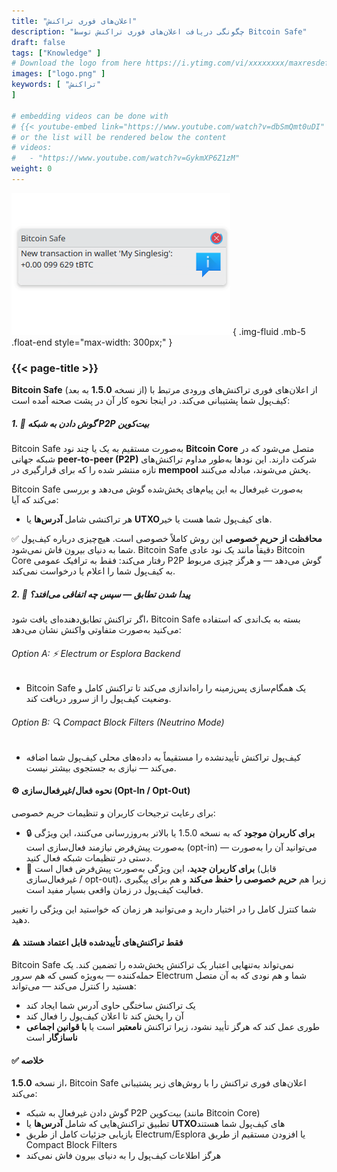 ```yaml
---
title: "اعلان‌های فوری تراکنش"
description: "چگونگی دریافت اعلان‌های فوری تراکنش توسط Bitcoin Safe"
draft: false
tags: ["Knowledge" ]
# Download the logo from here https://i.ytimg.com/vi/xxxxxxxx/maxresdefault.jpg
images: ["logo.png" ]
keywords: [ "تراکنش"
]

# embedding videos can be done with 
# {{< youtube-embed link="https://www.youtube.com/watch?v=dbSmQmt0uDI" >}}
# or the list will be rendered below the content
# videos:
#   - "https://www.youtube.com/watch?v=GykmXP6Z1zM"
weight: 0
---
```




![](logo.png)
{ .img-fluid .mb-5 .float-end style="max-width: 300px;" }


### {{< page-title >}}  
 
  


**Bitcoin Safe** (از نسخه **1.5.0** به بعد) از اعلان‌های فوری تراکنش‌های ورودی مرتبط با کیف‌پول شما پشتیبانی می‌کند. در اینجا نحوه کار آن در پشت صحنه آمده است:



##### 1. 📡 گوش دادن به شبکه P2P بیت‌کوین

Bitcoin Safe به‌صورت مستقیم به یک یا چند نود **Bitcoin Core** متصل می‌شود که در شبکه جهانی **peer-to-peer (P2P)** شرکت دارند. این نودها به‌طور مداوم تراکنش‌های تازه منتشر شده را که برای قرارگیری در **mempool** پخش می‌شوند، مبادله می‌کنند.

Bitcoin Safe به‌صورت غیرفعال به این پیام‌های پخش‌شده گوش می‌دهد و بررسی می‌کند که آیا:

* هر تراکنشی شامل **آدرس‌ها** یا **UTXO**های کیف‌پول شما هست یا خیر.

✅ **محافظت از حریم خصوصی**
این روش کاملاً خصوصی است. هیچ‌چیزی درباره کیف‌پول شما به دنیای بیرون فاش نمی‌شود.
Bitcoin Safe دقیقاً مانند یک نود عادی Bitcoin Core رفتار می‌کند: فقط به ترافیک عمومی P2P گوش می‌دهد — و هرگز چیزی مربوط به کیف‌پول شما را اعلام یا درخواست نمی‌کند.



##### 2. 🧠 پیدا شدن تطابق — سپس چه اتفاقی می‌افتد؟

اگر تراکنش تطابق‌دهنده‌ای یافت شود، Bitcoin Safe بسته به بک‌اندی که استفاده می‌کنید به‌صورت متفاوتی واکنش نشان می‌دهد:

###### Option A: ⚡ Electrum or Esplora Backend

* Bitcoin Safe یک همگام‌سازی پس‌زمینه را راه‌اندازی می‌کند تا تراکنش کامل و وضعیت کیف‌پول را از سرور دریافت کند.

###### Option B: 🔍 Compact Block Filters (Neutrino Mode)

* کیف‌پول تراکنش تأییدنشده را مستقیماً به داده‌های محلی کیف‌پول شما اضافه می‌کند — نیازی به جستجوی بیشتر نیست.



#### ⚙️ نحوه فعال/غیرفعال‌سازی (Opt-In / Opt-Out)

برای رعایت ترجیحات کاربران و تنظیمات حریم خصوصی:

* 🔒 **برای کاربران موجود** که به نسخه 1.5.0 یا بالاتر به‌روزرسانی می‌کنند، این ویژگی به‌صورت پیش‌فرض نیازمند فعال‌سازی است (opt-in) — می‌توانید آن را به‌صورت دستی در تنظیمات شبکه فعال کنید.
* 🚀 **برای کاربران جدید**، این ویژگی به‌صورت پیش‌فرض فعال است (قابل غیرفعال‌سازی / opt-out)، زیرا هم **حریم خصوصی را حفظ می‌کند** و هم برای پیگیری فعالیت کیف‌پول در زمان واقعی بسیار مفید است.

شما کنترل کامل را در اختیار دارید و می‌توانید هر زمان که خواستید این ویژگی را تغییر دهید.
 
 


#### ⚠️ فقط تراکنش‌های تأییدشده قابل اعتماد هستند

Bitcoin Safe نمی‌تواند به‌تنهایی اعتبار یک تراکنش پخش‌شده را تضمین کند. یک حمله‌کننده — به‌ویژه کسی که هم سرور Electrum شما و هم نودی که به آن متصل هستید را کنترل می‌کند — می‌تواند:

* یک تراکنش ساختگی حاوی آدرس شما ایجاد کند
* آن را پخش کند تا اعلان کیف‌پول را فعال کند
* طوری عمل کند که هرگز تأیید نشود، زیرا تراکنش **نامعتبر** است یا **با قوانین اجماعی ناسازگار** است


  


#### ✅ خلاصه

از نسخه **1.5.0**، Bitcoin Safe اعلان‌های فوری تراکنش را با روش‌های زیر پشتیبانی می‌کند:

* گوش دادن غیرفعال به شبکه P2P بیت‌کوین (مانند Bitcoin Core)
* تطبیق تراکنش‌هایی که شامل **آدرس‌ها** یا **UTXO**های کیف‌پول شما هستند
* بازیابی جزئیات کامل از طریق Electrum/Esplora یا افزودن مستقیم از طریق Compact Block Filters
* هرگز اطلاعات کیف‌پول را به دنیای بیرون فاش نمی‌کند